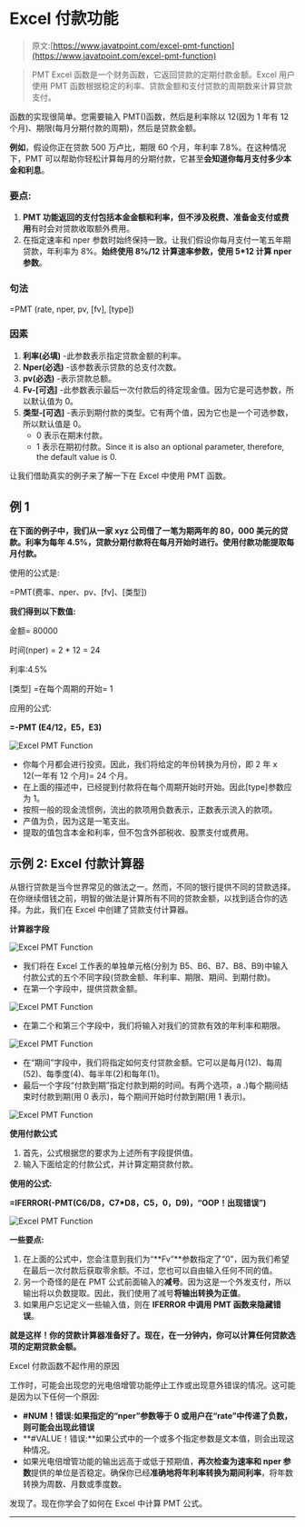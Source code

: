 # Excel 付款功能

> 原文:[https://www.javatpoint.com/excel-pmt-function](https://www.javatpoint.com/excel-pmt-function)

> PMT Excel 函数是一个财务函数，它返回贷款的定期付款金额。Excel 用户使用 PMT 函数根据稳定的利率、贷款金额和支付贷款的周期数来计算贷款支付。

函数的实现很简单。您需要输入 PMT()函数，然后是利率除以 12(因为 1 年有 12 个月)、期限(每月分期付款的周期)，然后是贷款金额。

**例如**，假设你正在贷款 500 万卢比，期限 60 个月，年利率 7.8%。在这种情况下，PMT 可以帮助你轻松计算每月的分期付款，它甚至**会知道你每月支付多少本金和利息**。

### 要点:

1.  **PMT 功能返回的支付包括本金金额和利率，但不涉及税费、准备金支付或费用**有时会对贷款收取额外费用。
2.  在指定速率和 nper 参数时始终保持一致。让我们假设你每月支付一笔五年期贷款，年利率为 8%。**始终使用 8%/12 计算速率参数，使用 5*12 计算 nper 参数**。

### 句法

=PMT (rate, nper, pv, [fv], [type])

### 因素

1.  **利率(必填)** -此参数表示指定贷款金额的利率。
2.  **Nper(必选)** -该参数表示贷款的总支付次数。
3.  **pv(必选)** -表示贷款总额。
4.  **Fv-[可选]** -此参数表示最后一次付款后的待定现金值。因为它是可选参数，所以默认值为 0。
5.  **类型-[可选]** -表示到期付款的类型。它有两个值，因为它也是一个可选参数，所以默认值是 0。
    *   0 表示在期末付款。
    *   1 表示在期初付款。Since it is also an optional parameter, therefore, the default value is 0.

让我们借助真实的例子来了解一下在 Excel 中使用 PMT 函数。

## 例 1

**在下面的例子中，我们从一家 xyz 公司借了一笔为期两年的 80，000 美元的贷款。利率为每年 4.5%，贷款分期付款将在每月开始时进行。使用付款功能提取每月付款。**

使用的公式是:

=PMT(费率、nper、pv、[fv]、[类型])

**我们得到以下数值:**

金额= 80000

时间(nper) = 2 * 12 = 24

利率:4.5%

[类型] =在每个周期的开始= 1

应用的公式:

**=-PMT (E4/12，E5，E3)**

![Excel PMT Function](../Images/b3baeabe76955c02e50e54dd580d564d.png)

*   你每个月都会进行投资。因此，我们将给定的年份转换为月份，即
    2 年 x 12(一年有 12 个月)= 24 个月。
*   在上面的描述中，已经提到付款将在每个周期开始时开始。因此[type]参数应为 1。
*   按照一般的现金流惯例，流出的款项用负数表示，正数表示流入的款项。
*   产值为负，因为这是一笔支出。
*   提取的值包含本金和利率，但不包含外部税收、股票支付或费用。

## 示例 2: Excel 付款计算器

从银行贷款是当今世界常见的做法之一。然而，不同的银行提供不同的贷款选择。在你继续借钱之前，明智的做法是计算所有不同的贷款金额，以找到适合你的选择。为此，我们在 Excel 中创建了贷款支付计算器。

**计算器字段**

![Excel PMT Function](../Images/e67d1fca1eb77d549551731ada2b3d37.png)

*   我们将在 Excel 工作表的单独单元格(分别为 B5、B6、B7、B8、B9)中输入付款公式的五个不同字段(贷款金额、年利率、期限、期间、到期付款)。
*   在第一个字段中，提供贷款金额。

![Excel PMT Function](../Images/89b0ab1bf84839951053abb6c15f024f.png)

*   在第二个和第三个字段中，我们将输入对我们的贷款有效的年利率和期限。

![Excel PMT Function](../Images/29f0c37f237365feb7227df9a93842b2.png)

*   在“期间”字段中，我们将指定如何支付贷款金额。它可以是每月(12)、每周(52)、每季度(4)、每半年(2)和每年(1)。
*   最后一个字段“付款到期”指定付款到期的时间。有两个选项，a .)每个期间结束时付款到期(用 0 表示)，每个期间开始时付款到期(用 1 表示)。

![Excel PMT Function](../Images/64269bf6b7f26781ab501ae29567cb0b.png)

**使用付款公式**

1.  首先，公式根据您的要求为上述所有字段提供值。
2.  输入下面给定的付款公式，并计算定期贷款付款。

**使用的公式:**

**=IFERROR(-PMT(C6/D8，C7*D8，C5，0，D9)，“OOP！出现错误”)**

![Excel PMT Function](../Images/082c245fff5cb7dbf57ab258d2271a51.png)

**一些要点:**

1.  在上面的公式中，您会注意到我们为“**Fv”**参数指定了“0”，因为我们希望在最后一次付款后获取零余额。不过，您也可以自由输入任何不同的值。
2.  另一个奇怪的是在 PMT 公式前面输入的**减号**。因为这是一个外发支付，所以输出将以负数提取。因此，我们使用了减号**将输出转换为正值**。
3.  如果用户忘记定义一些输入值，则在 **IFERROR 中调用 PMT 函数来隐藏错误**。

**就是这样！你的贷款计算器准备好了。现在，在一分钟内，你可以计算任何贷款选项的定期贷款金额。**

Excel 付款函数不起作用的原因

工作时，可能会出现您的光电倍增管功能停止工作或出现意外错误的情况。这可能是因为以下任何一个原因:

*   **#NUM！错误:如果指定的“nper”参数等于 0 或用户在“rate”中传递了负数，则可能会出现此错误**
*   **#VALUE！错误:**如果公式中的一个或多个指定参数是文本值，则会出现这种情况。
*   如果光电倍增管功能的输出远高于或低于预期值，**再次检查为速率和 nper 参数**提供的单位是否稳定。确保你已经**准确地将年利率转换为期间利率**，将年数转换为周数、月数或季度数。

发现了。现在你学会了如何在 Excel 中计算 PMT 公式。

* * *